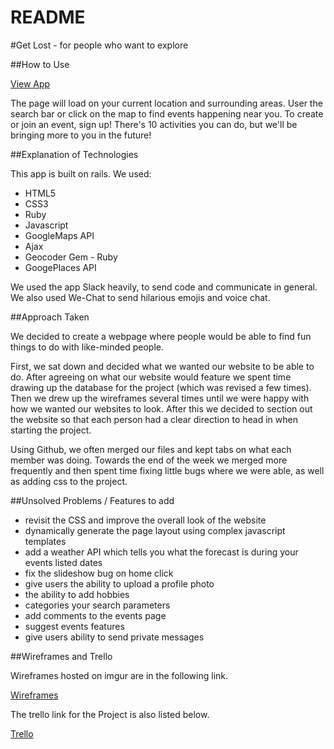 # README

#Get Lost - for people who want to explore

##How to Use

[View App](https://getlostaus.herokuapp.com)

The page will load on your current location and surrounding areas. User the search bar or click on the map to find events happening near you. To create or join an event, sign up! There's 10 activities you can do, but we'll be bringing more to you in the future!

##Explanation of Technologies

This app is built on rails. We used:

* HTML5
* CSS3
* Ruby
* Javascript
* GoogleMaps API
* Ajax
* Geocoder Gem - Ruby
* GoogePlaces API

We used the app Slack heavily, to send code and communicate in general. We also used We-Chat to send hilarious emojis and voice chat.

##Approach Taken

We decided to create a webpage where people would be able to find fun things to do with like-minded people.

First, we sat down and decided what we wanted our website to be able to do. After agreeing on what our website would feature we spent time drawing up the database for the project (which was revised a few times).
Then we drew up the wireframes several times until we were happy with how we wanted our websites to look.
After this we decided to section out the website so that each person had a clear direction to head in when starting the project.

Using Github, we often merged our files and kept tabs on what each member was doing.
Towards the end of the week we merged more frequently and then spent time fixing little bugs where we were able, as well as adding css to the project.

##Unsolved Problems / Features to add

- revisit the CSS and improve the overall look of the website
- dynamically generate the page layout using complex javascript templates
- add a weather API which tells you what the forecast is during your events listed dates
- fix the slideshow bug on home click
- give users the ability to upload a profile photo
- the ability to add hobbies
- categories your search parameters
- add comments to the events page
- suggest events features
- give users ability to send private messages

##Wireframes and Trello

Wireframes hosted on imgur are in the following link.

[Wireframes](http://imgur.com/a/YaFSx)

The trello link for the Project is also listed below.

[Trello](https://trello.com/b/yL0vdmdM/priorities#)
